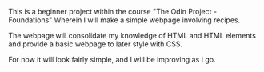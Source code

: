 This is a beginner project within the course "The Odin Project - Foundations" Wherein I will make a simple webpage involving recipes.

The webpage will consolidate my knowledge of HTML and HTML elements and provide a basic webpage to later style with CSS.

For now it will look fairly simple, and I will be improving as I go.